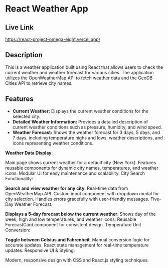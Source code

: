 # React Weather App
## Live Link
https://react-project-omega-eight.vercel.app/
## Description
This is a weather application built using React that allows users to check the current weather and weather forecast for various cities. The application utilizes the OpenWeatherMap API to fetch weather data and the GeoDB Cities API to retrieve city names.

## Features
- **Current Weather:** Displays the current weather conditions for the selected city.
- **Detailed Weather Information:** Provides a detailed description of current weather conditions such as pressure, humidity, and wind speed.
- **Weather Forecast:** Shows the weather forecast for 3 days, 5 days, and 7 days, including temperature highs and lows, weather descriptions, and icons representing weather conditions.

  
**Weather Data Display**:

Main page shows current weather for a default city (New York).
Features reusable components for dynamic city names, temperatures, and weather icons.
Modular UI for easy maintenance and scalability.
City Search Functionality:

**Search and view weather for any city**.
Real-time data from OpenWeatherMap API.
Custom input component with dropdown modal for city selection.
Handles errors gracefully with user-friendly messages.
Five-Day Weather Forecast:

**Displays a 5-day forecast below the current weather**.
Shows day of the week, high and low temperatures, and weather icons.
Reusable ForecastCard component for consistent design.
Temperature Unit Conversion:

**Toggle between Celsius and Fahrenheit**.
Manual conversion logic for accurate updates.
React state management for real-time temperature updates.
Responsive UI & Styling:

Modern, responsive design with CSS and React.js styling techniques.
